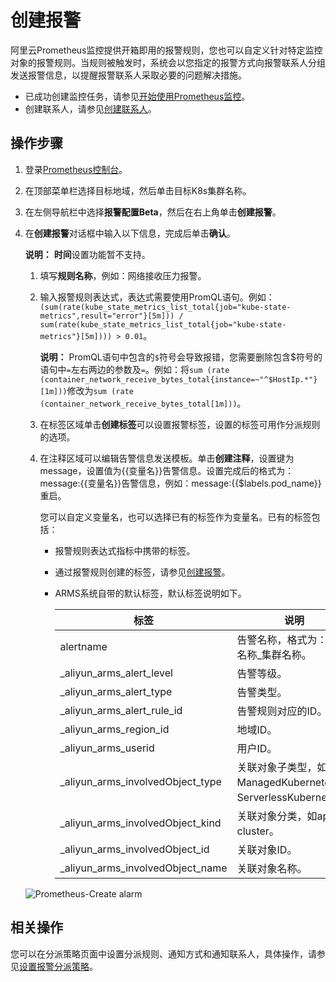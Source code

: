 # 创建报警

阿里云Prometheus监控提供开箱即用的报警规则，您也可以自定义针对特定监控对象的报警规则。当规则被触发时，系统会以您指定的报警方式向报警联系人分组发送报警信息，以提醒报警联系人采取必要的问题解决措施。

-   已成功创建监控任务，请参见[开始使用Prometheus监控]()。
-   创建联系人，请参见[创建联系人](/intl.zh-CN/大盘和报警/创建联系人.md)。

## 操作步骤

1.  登录[Prometheus控制台](https://prometheus.console.aliyun.com/#/home)。

2.  在顶部菜单栏选择目标地域，然后单击目标K8s集群名称。

3.  在左侧导航栏中选择**报警配置Beta**，然后在右上角单击**创建报警**。

4.  在**创建报警**对话框中输入以下信息，完成后单击**确认**。

    **说明：** **时间**设置功能暂不支持。

    1.  填写**规则名称**，例如：网络接收压力报警。

    2.  输入报警规则表达式，表达式需要使用PromQL语句。例如：`(sum(rate(kube_state_metrics_list_total{job="kube-state-metrics",result="error"}[5m])) / sum(rate(kube_state_metrics_list_total{job="kube-state-metrics"}[5m]))) > 0.01`。

        **说明：** PromQL语句中包含的`$`符号会导致报错，您需要删除包含$符号的语句中`=`左右两边的参数及`=`。例如：将`sum (rate (container_network_receive_bytes_total{instance=~"^$HostIp.*"}[1m]))`修改为`sum (rate (container_network_receive_bytes_total[1m]))`。

    3.  在标签区域单击**创建标签**可以设置报警标签，设置的标签可用作分派规则的选项。

    4.  在注释区域可以编辑告警信息发送模板。单击**创建注释**，设置键为message，设置值为\{\{变量名\}\}告警信息。设置完成后的格式为：message:\{\{变量名\}\}告警信息，例如：message:\{\{$labels.pod\_name\}\}重启。

        您可以自定义变量名，也可以选择已有的标签作为变量名。已有的标签包括：

        -   报警规则表达式指标中携带的标签。
        -   通过报警规则创建的标签，请参见[创建报警]()。
        -   ARMS系统自带的默认标签，默认标签说明如下。

            |标签|说明|
            |--|--|
            |alertname|告警名称，格式为：告警名称\_集群名称。|
            |\_aliyun\_arms\_alert\_level|告警等级。|
            |\_aliyun\_arms\_alert\_type|告警类型。|
            |\_aliyun\_arms\_alert\_rule\_id|告警规则对应的ID。|
            |\_aliyun\_arms\_region\_id|地域ID。|
            |\_aliyun\_arms\_userid|用户ID。|
            |\_aliyun\_arms\_involvedObject\_type|关联对象子类型，如ManagedKubernetes，ServerlessKubernetes。|
            |\_aliyun\_arms\_involvedObject\_kind|关联对象分类，如app，cluster。|
            |\_aliyun\_arms\_involvedObject\_id|关联对象ID。|
            |\_aliyun\_arms\_involvedObject\_name|关联对象名称。|

    ![Prometheus-Create alarm](https://static-aliyun-doc.oss-accelerate.aliyuncs.com/assets/img/zh-CN/5347955061/p182018.png)


## 相关操作

您可以在分派策略页面中设置分派规则、通知方式和通知联系人，具体操作，请参见[设置报警分派策略]()。

